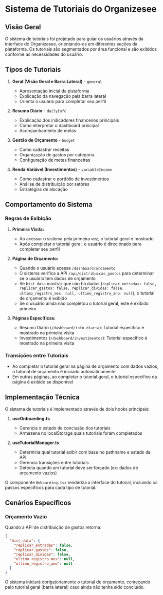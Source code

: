 # Sistema de Tutoriais do Organizesee

## Visão Geral

O sistema de tutoriais foi projetado para guiar os usuários através da interface do Organizesee, orientando-os em diferentes seções da plataforma. Os tutoriais são segmentados por área funcional e são exibidos conforme as necessidades do usuário.

## Tipos de Tutoriais

1. **Geral (Visão Geral e Barra Lateral)** - `general`
   - Apresentação inicial da plataforma
   - Explicação da navegação pela barra lateral
   - Orienta o usuário para completar seu perfil

2. **Resumo Diário** - `dailyInfo`
   - Explicação dos indicadores financeiros principais
   - Como interpretar o dashboard principal
   - Acompanhamento de metas

3. **Gestão de Orçamento** - `budget`
   - Como cadastrar receitas
   - Organização de gastos por categoria
   - Configuração de metas financeiras

4. **Renda Variável (Investimentos)** - `variableIncome`
   - Como cadastrar o portfólio de investimentos
   - Análise de distribuição por setores
   - Estratégias de alocação

## Comportamento do Sistema

### Regras de Exibição

1. **Primeira Visita:**
   - Ao acessar o sistema pela primeira vez, o tutorial geral é mostrado
   - Após completar o tutorial geral, o usuário é direcionado para completar seu perfil

2. **Página de Orçamento:**
   - Quando o usuário acessa `/dashboard/orcamento`
   - O sistema verifica a API `/api/distribuicao_gastos` para determinar se o usuário tem dados de orçamento
   - Se `hist_data` mostrar que não há dados (`replicar_entradas: false, replicar_gastos: false, replicar_dividas: false, ultimo_registro_mes: null, ultimo_registro_ano: null`), o tutorial de orçamento é exibido
   - Se o usuário ainda não completou o tutorial geral, este é exibido primeiro

3. **Páginas Específicas:**
   - Resumo Diário (`/dashboard/info-diaria`): Tutorial específico é mostrado na primeira visita
   - Investimentos (`/dashboard/investimentos`): Tutorial específico é mostrado na primeira visita

### Transições entre Tutoriais

- Ao completar o tutorial geral na página de orçamento com dados vazios, o tutorial de orçamento é iniciado automaticamente
- Em outras páginas, ao completar o tutorial geral, o tutorial específico da página é exibido se disponível

## Implementação Técnica

O sistema de tutoriais é implementado através de dois hooks principais:

1. **useOnboarding.ts**
   - Gerencia o estado de conclusão dos tutoriais
   - Armazena no localStorage quais tutoriais foram completados

2. **useTutorialManager.ts**
   - Determina qual tutorial exibir com base no pathname e estado da API
   - Gerencia transições entre tutoriais
   - Detecta quando um tutorial deve ser forçado (ex: dados de orçamento vazios)

O componente `Onboarding.tsx` renderiza a interface do tutorial, incluindo os passos específicos para cada tipo de tutorial.

## Cenários Específicos

### Orçamento Vazio

Quando a API de distribuição de gastos retorna:
```json
{
  "hist_data": {
    "replicar_entradas": false,
    "replicar_gastos": false,
    "replicar_dividas": false,
    "ultimo_registro_mes": null,
    "ultimo_registro_ano": null
  }
}
```

O sistema iniciará obrigatoriamente o tutorial de orçamento, começando pelo tutorial geral (barra lateral) caso ainda não tenha sido concluído.
